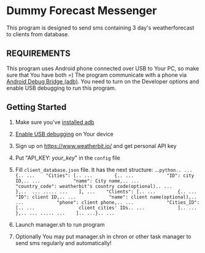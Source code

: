 Dummy Forecast Messenger
========================

This program is designed to send sms containing 3 day's weatherforecast to clients from database.

REQUIREMENTS
------------

This program uses Android phone connected over USB to Your PC, so make sure that You have both =)
The program communicate with a phone via [Android Debug Bridge (adb)](https://developer.android.com/studio/command-line/adb). You need to turn on the Developer options and enable USB debugging to run this program.

Getting Started
---------------

1. Make sure you've [installed adb](https://developer.android.com/studio/releases/platform-tools.html#downloads)

2. [Enable USB debugging](https://developer.android.com/studio/command-line/adb#Enabling) on Your device

3. Sign up on https://www.weatherbit.io/ and get personal API key

4. Put "API_KEY: *your_key*" in the `config` file

5. Fill `client_database.json` file. It has the next structure:
...```python..
...{..
...    "Cities": [..
...        {..
...            "ID": city ID,..
...            "name": City name,..
...            "country_code": weatherbit's country code(optional)..
...        },.. 
...	.....
...    ],
...    "Clients": [..
...        {..
...            "ID": client ID,..
...            "name": client name(optional),..
...            "phone": client phone,..
...            "Cities_ID": [..
...                client cities' IDs..
...            ]..
...        },..
...	.....
...    ]..
...}..
...```

6. Launch manager.sh to run program

7. Optionally You may put manager.sh in chron or other task manager to send sms regularly and automatically!

